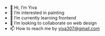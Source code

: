 - 👋 Hi, I’m Yiva
- 👀 I’m interested in painting
- 🌱 I’m currently learning frontend
- 💞️ I’m looking to collaborate on web design
- 📫 How to reach me by yiva307@gmail.com

<!---
yiva307/yiva307 is a ✨ special ✨ repository because its `README.md` (this file) appears on your GitHub profile.
You can click the Preview link to take a look at your changes.
--->
